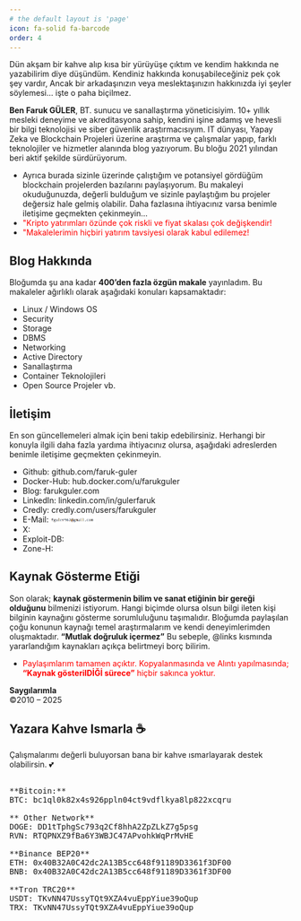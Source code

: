 ```yaml
---
# the default layout is 'page'
icon: fa-solid fa-barcode
order: 4
---
```

                    
Dün akşam bir kahve alıp kısa bir yürüyüşe çıktım ve kendim hakkında ne yazabilirim diye düşündüm. Kendiniz hakkında konuşabileceğiniz pek çok şey vardır, Ancak bir arkadaşınızın veya meslektaşınızın hakkınızda iyi şeyler söylemesi... 
işte o paha biçilmez.

**Ben Faruk GÜLER**, BT. sunucu ve sanallaştırma yöneticisiyim. 10+ yıllık mesleki deneyime ve akreditasyona sahip, kendini işine adamış ve hevesli bir bilgi teknolojisi ve siber güvenlik araştırmacısıyım. 
IT dünyası, Yapay Zeka ve Blockchain Projeleri üzerine araştırma ve çalışmalar yapıp, farklı teknolojiler ve hizmetler alanında blog yazıyorum. 
Bu bloğu 2021 yılından beri aktif şekilde sürdürüyorum. 
- Ayrıca burada sizinle üzerinde çalıştığım ve potansiyel gördüğüm blockchain projelerden bazılarını paylaşıyorum. 
Bu makaleyi okuduğunuzda, değerli bulduğum ve sizinle paylaştığım bu projeler değersiz hale gelmiş olabilir. Daha fazlasına ihtiyacınız varsa benimle iletişime geçmekten çekinmeyin...
- <span style="color:red">"Kripto yatırımları özünde çok riskli ve fiyat skalası çok değişkendir!</span> 
- <span style="color:red">"Makalelerimin hiçbiri yatırım tavsiyesi olarak kabul edilemez!</span> 


## Blog Hakkında

Bloğumda şu ana kadar **400’den fazla özgün makale** yayınladım. Bu makaleler ağırlıklı olarak aşağıdaki konuları kapsamaktadır:
- Linux / Windows OS
- Security
- Storage
- DBMS
- Networking
- Active Directory
- Sanallaştırma
- Container Teknolojileri
- Open Source Projeler vb.


## İletişim

En son güncellemeleri almak için beni takip edebilirsiniz. Herhangi bir konuyla ilgili daha fazla yardıma ihtiyacınız olursa, aşağıdaki adreslerden benimle iletişime geçmekten çekinmeyin.

- Github: github.com/faruk-guler
- Docker-Hub: hub.docker.com/u/farukguler
- Blog: farukguler.com
- LinkedIn: linkedin.com/in/gulerfaruk
- Credly: credly.com/users/farukguler
- E-Mail: <img src="/assets/img/mail-inf.png" alt="E-Mail" style="height:1.1em; vertical-align:middle;" />
- X:
- Exploit-DB:
- Zone-H:

## Kaynak Gösterme Etiği

Son olarak; **kaynak göstermenin bilim ve sanat etiğinin bir gereği olduğunu** bilmenizi istiyorum. Hangi biçimde olursa olsun bilgi ileten kişi bilginin kaynağını gösterme sorumluluğunu taşımalıdır. 
Bloğumda paylaşılan çoğu konunun kaynağı temel araştırmalarım ve kendi deneyimlerimden oluşmaktadır. 
**“Mutlak doğruluk içermez”** Bu sebeple, @links kısmında yararlandığım kaynakları açıkça belirtmeyi borç bilirim.
- <span style="color:red">Paylaşımlarım tamamen açıktır. Kopyalanmasında ve Alıntı yapılmasında; **“Kaynak gösterilDİĞİ sürece”** hiçbir sakınca yoktur.</span> 

**Saygılarımla**  
©2010 – 2025

## Yazara Kahve Ismarla ☕
Çalışmalarımı değerli buluyorsan bana bir kahve ısmarlayarak destek olabilirsin. 💕

<!-- wp:preformatted -->

<pre class="wp-block-preformatted">

**Bitcoin:** 
BTC: bc1ql0k82x4s926ppln04ct9vdflkya8lp822xcqru

** Other Network**  
DOGE: DD1tTphgSc793q2Cf8hhA2ZpZLkZ7g5psg
RVN: RTQPNXZ9fBa6Y3WBJC47APvohkWqPrMvHE

**Binance BEP20**
ETH: 0x40B32A0C42dc2A13B5cc648f91189D3361f3DF00
BNB: 0x40B32A0C42dc2A13B5cc648f91189D3361f3DF00

**Tron TRC20**
USDT: TKvNN47UssyTQt9XZA4vuEppYiue39oQup
TRX: TKvNN47UssyTQt9XZA4vuEppYiue39oQup

</pre>
<!-- /wp:preformatted -->

